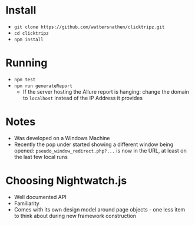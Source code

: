 # Install

* `git clone https://github.com/wattersnathen/clicktripz.git`
* `cd clicktripz`
* `npm install`

# Running
* `npm test`
* `npm run generateReport`
  * If the server hosting the Allure report is hanging: change the domain to `localhost` instead of the IP Address it provides

# Notes
* Was developed on a Windows Machine
* Recently the pop under started showing a different window being opened: `pseudo_window_redirect.php?...` is now in the URL, at least on the last few local runs

# Choosing Nightwatch.js
* Well documented API
* Familiarity
* Comes with its own design model around page objects - one less item to think about during new framework construction
